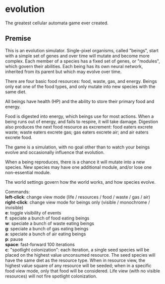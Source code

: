 # evolution

The greatest cellular automata game ever created.

## Premise

This is an evolution simulator. Single-pixel organisms, called "beings", start with a simple set of genes and over time will mutate and become more complex. Each member of a species has a fixed set of genes, or "modules", which govern their abilities. Each being has its own neural network, inherited from its parent but which may evolve over time.

There are four basic food resources: food, waste, gas, and energy. Beings only eat one of the food types, and only mutate into new species with the same diet.

All beings have health (HP) and the ability to store their primary food and energy.

Food is digested into energy, which beings use for most actions. When a being runs out of energy, and fails to respire, it will take damage. Digestion also produces the next food resource as excrement: food eaters excrete waste; waste eaters excrete gas; gas eaters excrete air; and air eaters excrete food.

The game is a simulation, with no goal other than to watch your beings evolve and occasionally influence that evolution.

When a being reproduces, there is a chance it will mutate into a new species. New species may have one additional module, and/or lose one non-essential module.

The world settings govern how the world works, and how species evolve.

Commands:\
**left-click**: change view mode (life / resources / food / waste / gas / air)\
**right-click**: change view mode for beings only (visible / monochrome / invisible)\
**e**: toggle visibility of events\
**f**: speciate a bunch of food eating beings\
**w**: speciate a bunch of waste eating beings\
**g**: speciate a bunch of gas eating beings\
**a**: speciate a bunch of air eating beings\
**p**: pause\
**space**: fast-forward 100 iterations\
**c**: "spotlight colonization": each iteration, a single seed species will be placed on the highest value unconsumed resource. The seed species will have the same diet as the resource type. When in resource view, the highest value square of any resource will be seeded; when in a specific food view mode, only that food will be considered. Life view (with no visible resources) will not fire spotlight colonization.
